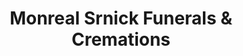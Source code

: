 ---
title: "Monreal Srnick Funerals & Cremations"
url: /eastlake/monreal-srnick-funerals-and-cremations/
shop: funeral directors
---